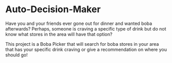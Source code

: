 # Auto-Decision-Maker

Have you and your friends ever gone out for dinner and wanted boba afterwards? Perhaps, someone is craving a specific type of drink but do not know what stores in the area will have that option?

This project is a Boba Picker that will search for boba stores in your area that has your specific drink craving or give a recommendation on where you should go!

